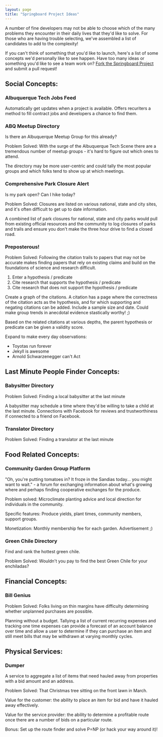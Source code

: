 ```yaml
---
layout: page
title: "Springboard Project Ideas"
---
```


A number of fine developers may not be able to choose which of the many problems they encounter in their daily lives that they'd like to solve. For those who are having trouble selecting, we've assembled a list of candidates to add to the complexity!

If you can't think of something that you'd like to launch, here's a list of some concepts we'd personally like to see happen. Have too many ideas or something you'd like to see a team work on? [Fork the Springboard Project](https://github.com/bowtie-io/springboard) and submit a pull request!

## Social Concepts:

### Albuquerque Tech Jobs Feed

Automatically get updates when a project is available. Offers recuriters a method to fill contract jobs and developers a chance to find them.

### ABQ Meetup Directory

Is there an Albuquerque Meetup Group for this already?

Problem Solved: With the surge of the Albuquerque Tech Scene there are a tremendous number of meetup groups - it's hard to figure out which ones to attend.

The directory may be more user-centric and could tally the most popular groups and which folks tend to show up at which meetings.

### Comprehensive Park Closure Alert

Is my park open? Can I hike today?

Problem Solved: Closures are listed on various national, state and city sites, and it's often difficult to get up to date information.

A combined list of park closures for national, state and city parks would pull from existing official resources and the community to log closures of parks and trails and ensure you don't make the three hour drive to find a closed road.

### Preposterous!

Problem Solved: Following the citation trails to papers that may not be accurate makes finding papers that rely on existing claims and build on the foundations of science and research difficult.

1. Enter a hypothesis / predicate
1. Cite research that supports the hypothesis / predicate
1. Cite research that does not support the hypothesis / predicate

Create a graph of the citations. A citation has a page where the correctness of the citation acts as the hypothesis, and for which supporting and negating citations can be added. Include a sample size and date. Could make group trends in anecdotal evidence stastically worthy! ;)

Based on the related citations at various depths, the parent hypothesis or predicate can be given a validity score.

Expand to make every day observations:

- Toyotas run forever
- Jekyll is awesome
- Arnold Schwarzenegger can't Act

## Last Minute People Finder Concepts:

### Babysitter Directory

Problem Solved: Finding a local babysitter at the last minute

A babysitter may schedule a time where they'd be willing to take a child at the last minute. Connections with Facebook for reviews and trustworthiness if connected to a friend on Facebook.


### Translator Directory

Problem Solved: Finding a translator at the last minute

## Food Related Concepts:

### Community Garden Group Platform

"Oh, you're putting tomatoes in? It froze in the Sandias today... you might want to wait." - a forum for exchanging information about what's growing where and perhaps finding cooperative exchanges for the produce.

Problem solved: Microclimate planting advice and local direction for individuals in the community.

Specific features: Produce yields, plant times, community members, support groups.

Monetization: Monthly membership fee for each garden. Advertisement ;)


### Green Chile Directory

Find and rank the hottest green chile.

Problem Solved: Wouldn't you pay to find the best Green Chile for your
enchiladas?

## Financial Concepts:

### Bill Genius

Problem Solved: Folks living on thin margins have difficulty determining whether
unplanned purchases are possible.

Planning without a budget. Tallying a list of current recurring expenses and
tracking one time expenses can provide a forecast of an account balance over
time and allow a user to determine if they can purchase an item and still meet
bills that may be withdrawn at varying monthly cycles.

## Physical Services:

### Dumper

A service to aggregate a list of items that need hauled away from properties
with a bid amount and an address.

Problem Solved: That Christmas tree sitting on the front lawn in March.

Value for the customer: the ability to place an item for bid and have it hauled
away effectively.

Value for the service provider: the ability to determine a profitable route once
there are a number of bids on a particular route.

Bonus: Set up the route finder and solve P=NP (or hack your way around it)!
